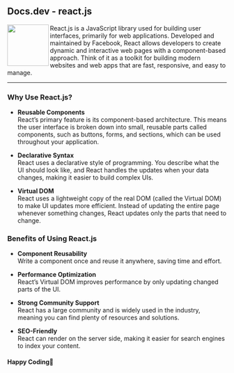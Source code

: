 ## Docs.dev - react.js

<img src="https://github.com/Ninja-Vikash/web_assets/blob/main/icons_svg/REACTJS.svg" height="95px" align="left">

React.js is a JavaScript library used for building user interfaces, primarily for web applications. Developed and maintained by Facebook, React allows developers to create dynamic and interactive web pages with a component-based approach. Think of it as a toolkit for building modern websites and web apps that are fast, responsive, and easy to manage.

***

### Why Use React.js?
- **Reusable Components**<br/>
React’s primary feature is its component-based architecture. This means the user interface is broken down into small, reusable parts called components, such as buttons, forms, and sections, which can be used throughout your application.

- **Declarative Syntax**<br/>
React uses a declarative style of programming. You describe what the UI should look like, and React handles the updates when your data changes, making it easier to build complex UIs.

- **Virtual DOM**<br/>
React uses a lightweight copy of the real DOM (called the Virtual DOM) to make UI updates more efficient. Instead of updating the entire page whenever something changes, React updates only the parts that need to change.

### Benefits of Using React.js
- **Component Reusability**<br/>
Write a component once and reuse it anywhere, saving time and effort.

- **Performance Optimization**<br/>
React’s Virtual DOM improves performance by only updating changed parts of the UI.

- **Strong Community Support**<br/>
React has a large community and is widely used in the industry, meaning you can find plenty of resources and solutions.

- **SEO-Friendly**<br/>
React can render on the server side, making it easier for search engines to index your content.



#### Happy Coding💖